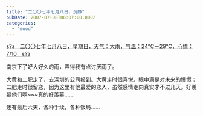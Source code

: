 ```yaml
---
title: "二〇〇七年七月八日，沉静"
pubDate: 2007-07-08T06:07:00.000Z
categories: 
  - "mood"
---
```


[ε?з　二〇〇七年七月八日，星期日，天气：大雨，气温：24℃－29℃，心情：7/10　ε?з](https://www.liuweinan.com)

  

南京下了好大好久的雨，弄得我有点讨厌雨了。

大黄和二肥走了，去深圳的公司报到。大黄走时很喜悦，眼中满是对未来的憧憬；二肥走时很留恋，因为这里有他最爱的恋人，虽然感情走向真实才不过几天。好羡慕他们啊~~~真的好羡慕……

还有最后六天，各种手续，各种饭局……
